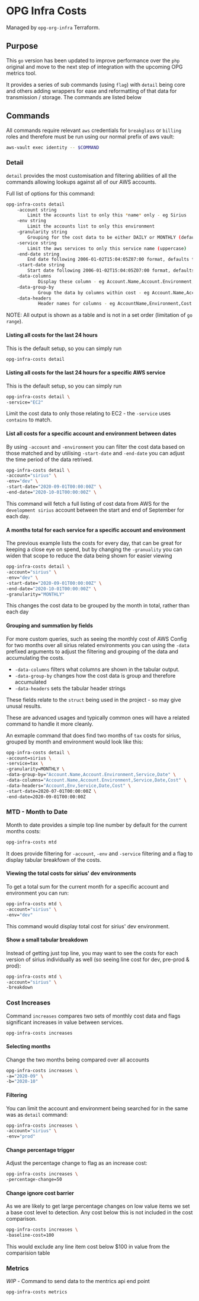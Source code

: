 # OPG Infra Costs

Managed by `opg-org-infra` Terraform.

## Purpose

This `go` version has been updated to improve performance over the `php` original and move to the next step of integration with the upcoming OPG metrics tool.

It provides a series of sub commands (using `flag`) with `detail` being core and others adding wrappers for ease and reformatting of that data for transmission / storage. The commands are listed below

## Commands

All commands require relevant `aws` credentials for `breakglass` or `billing` roles and therefore must be run using our normal prefix of aws vault:

```bash
aws-vault exec identity -- $COMMAND
```

### Detail

`detail` provides the most customisation and filtering abilities of all the commands allowing lookups against all of our AWS accounts.

Full list of options for this command:

```bash
opg-infra-costs detail
    -account string
    	Limit the accounts list to only this *name* only - eg Sirius
    -env string
    	Limit the accounts list to only this environment
    -granularity string
    	Grouping for the cost data to be either DAILY or MONTHLY (default "DAILY")
    -service string
    	Limit the aws services to only this service name (uppercase)
    -end-date string
    	End date following 2006-01-02T15:04:05Z07:00 format, defaults to today at midnight
    -start-date string
    	Start date following 2006-01-02T15:04:05Z07:00 format, defaults to yesterday at midnight
    -data-columns
            Display these column - eg Account.Name,Account.Environment,Cost - needs to align with data-group-by
    -data-group-by
            Group the data by columns within cost - eg Account.Name,Account.Environment - would merge cost data to that level
    -data-headers
            Header names for columns - eg AccountName,Environment,Cost - needs to align with data-group-by

```

NOTE: All output is shown as a table and is not in a set order (limitation of `go range`).

#### Listing all costs for the last 24 hours

This is the default setup, so you can simply run

```bash
opg-infra-costs detail
```

#### Listing all costs for the last 24 hours for a specific AWS service

This is the default setup, so you can simply run

```bash
opg-infra-costs detail \
-service="EC2"
```
Limit the cost data to only those relating to EC2 - the `-service` uses `contains` to match.


#### List all costs for a specific account and environment between dates

By using `-account` and `-environment` you can filter the cost data based on those matched and by utilising `-start-date` and `-end-date` you can adjust the time period of the data retrived.

```bash
opg-infra-costs detail \
-account="sirius" \
-env="dev" \
-start-date="2020-09-01T00:00:00Z" \
-end-date="2020-10-01T00:00:00Z" \
```

This command will fetch a full listing of cost data from AWS for the `development sirius` account between the start and end of September for each day.


#### A months total for each service for a specific account and environment

The previous example lists the costs for every day, that can be great for keeping a close eye on spend, but by changing the `-granuality` you can widen that scope to reduce the data being shown for easier viewing

```bash
opg-infra-costs detail \
-account="sirius" \
-env="dev" \
-start-date="2020-09-01T00:00:00Z" \
-end-date="2020-10-01T00:00:00Z" \
-granularity="MONTHLY"
```

This changes the cost data to be grouped by the month in total, rather than each day


#### Grouping and summation by fields

For more custom queries, such as seeing the monthly cost of AWS Config for two months over all sirius related environments you can using the `-data` prefixed arguments to adjust the filtering and grouping of the data and accumulating the costs.

* `-data-columns` filters what columns are shown in the tabular output.
* `-data-group-by` changes how the cost data is group and therefore accumulated
* `-data-headers` sets the tabular header strings

These fields relate to the `struct` being used in the project - so may give unusal results.

These are advanced usages and typically common ones will have a related command to handle it more cleanly.

An exmaple command that does find two months of `tax` costs for sirius, grouped by month and environment would look like this:

```bash
opg-infra-costs detail \
-account=sirius \
-service=tax \
-granularity=MONTHLY \
-data-group-by="Account.Name,Account.Environment,Service,Date" \
-data-columns="Account.Name,Account.Environment,Service,Date,Cost" \
-data-headers="Account,Env,Service,Date,Cost" \
-start-date=2020-07-01T00:00:00Z \
-end-date=2020-09-01T00:00:00Z
```

### MTD - Month to Date

Month to date provides a simple top line number by default for the current months costs:

```bash
opg-infra-costs mtd
```

It does provide filtering for `-account`, `-env` and `-service` filtering and a flag to display tabular breakfown of the costs.

#### Viewing the total costs for sirius' dev environments

To get a total sum for the current month for a specific account and environment you can run:

```bash
opg-infra-costs mtd \
-account="sirius" \
-env="dev"
```

This command would display total cost for sirius' dev environment.

#### Show a small tabular breakdown

Instead of getting just top line, you may want to see the costs for each version of sirius individually as well (so seeing line cost for dev, pre-prod & prod):

```bash
opg-infra-costs mtd \
-account="sirius" \
-breakdown
```


### Cost Increases

Command `increases` compares two sets of monthly cost data and flags significant increases in value between services.

```bash
opg-infra-costs increases
```

#### Selecting months

Change the two months being compared over all accounts

```bash
opg-infra-costs increases \
-a="2020-09" \
-b="2020-10"
```

#### Filtering

You can limit the account and environment being searched for in the same was as `detail` command:

```bash
opg-infra-costs increases \
-account="sirius" \
-env="prod"
```

#### Change percentage trigger

Adjust the percentage change to flag as an increase cost:

```bash
opg-infra-costs increases \
-percentage-change=50
```

#### Change ignore cost barrier

As we are likely to get large percentage changes on low value items we set a base cost level to detection. Any cost below this is not included in the cost comparison.

```bash
opg-infra-costs increases \
-baseline-cost=100
```

This would exclude any line item cost below $100 in value from the comparision table


### Metrics

*WIP* - Command to send data to the mentrics api end point

```bash
opg-infra-costs metrics
```
